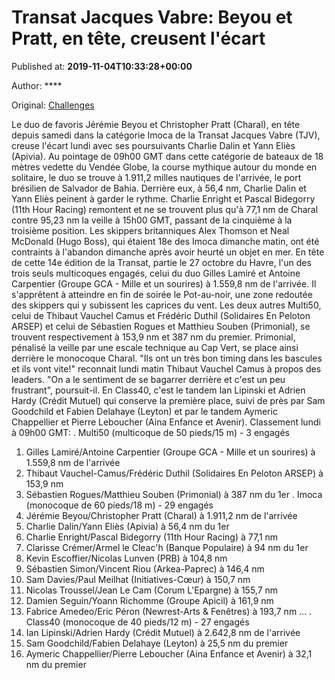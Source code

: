 
# Transat Jacques Vabre: Beyou et Pratt, en tête, creusent l'écart

Published at: **2019-11-04T10:33:28+00:00**

Author: ****

Original: [Challenges](https://www.challenges.fr/sport/transat-jacques-vabre-beyou-et-pratt-en-tete-creusent-l-ecart_683046)

Le duo de favoris Jérémie Beyou et Christopher Pratt (Charal), en tête depuis samedi dans la catégorie Imoca de la Transat Jacques Vabre (TJV), creuse l'écart lundi avec ses poursuivants Charlie Dalin et Yann Eliès (Apivia).
Au pointage de 09h00 GMT dans cette catégorie de bateaux de 18 mètres vedette du Vendée Globe, la course mythique autour du monde en solitaire, le duo se trouve à 1.911,2 milles nautiques de l'arrivée, le port brésilien de Salvador de Bahia.
Derrière eux, à 56,4 nm, Charlie Dalin et Yann Eliès peinent à garder le rythme.
Charlie Enright et Pascal Bidegorry (11th Hour Racing) remontent et ne se trouvent plus qu'à 77,1 nm de Charal contre 95,23 nm la veille à 15h00 GMT, passant de la cinquième à la troisième position.
Les skippers britanniques Alex Thomson et Neal McDonald (Hugo Boss), qui étaient 18e des Imoca dimanche matin, ont été contraints à l'abandon dimanche après avoir heurté un objet en mer.
En tête de cette 14e édition de la Transat, partie le 27 octobre du Havre, l'un des trois seuls multicoques engagés, celui du duo Gilles Lamiré et Antoine Carpentier (Groupe GCA - Mille et un sourires) à 1.559,8 nm de l'arrivée. Il s'apprêtent à atteindre en fin de soirée le Pot-au-noir, une zone redoutée des skippers qui y subissent les caprices du vent.
Les deux autres Multi50, celui de Thibaut Vauchel Camus et Frédéric Duthil (Solidaires En Peloton ARSEP) et celui de Sébastien Rogues et Matthieu Souben (Primonial), se trouvent respectivement à 153,9 nm et 387 nm du premier. Primonial, pénalisé la veille par une escale technique au Cap Vert, se place ainsi derrière le monocoque Charal.
"Ils ont un très bon timing dans les bascules et ils vont vite!" reconnait lundi matin Thibaut Vauchel Camus à propos des leaders. "On a le sentiment de se bagarrer derrière et c'est un peu frustrant", poursuit-il.
En Class40, c'est le tandem Ian Lipinski et Adrien Hardy (Crédit Mutuel) qui conserve la première place, suivi de près par Sam Goodchild et Fabien Delahaye (Leyton) et par le tandem Aymeric Chappellier et Pierre Leboucher (Aina Enfance et Avenir).
Classement lundi à 09h00 GMT:
. Multi50 (multicoque de 50 pieds/15 m) - 3 engagés
1. Gilles Lamiré/Antoine Carpentier (Groupe GCA - Mille et un sourires) à 1.559,8 nm de l'arrivée
2. Thibaut Vauchel-Camus/Frédéric Duthil (Solidaires En Peloton ARSEP) à 153,9 nm
3. Sébastien Rogues/Matthieu Souben (Primonial) à 387 nm du 1er
. Imoca (monocoque de 60 pieds/18 m) - 29 engagés
1. Jérémie Beyou/Christopher Pratt (Charal) à 1.911,2 nm de l'arrivée
2. Charlie Dalin/Yann Eliès (Apivia) à 56,4 nm du 1er
3. Charlie Enright/Pascal Bidegorry (11th Hour Racing) à 77,1 nm
4. Clarisse Crémer/Armel le Cleac'h (Banque Populaire) à 94 nm du 1er
5. Kevin Escoffier/Nicolas Lunven (PRB) à 104,8 nm
6. Sébastien Simon/Vincent Riou (Arkea-Paprec) à 146,4 nm
7. Sam Davies/Paul Meilhat (Initiatives-Cœur) à 150,7 nm
8. Nicolas Troussel/Jean Le Cam (Corum L'Epargne) à 155,7 nm
9. Damien Seguin/Yoann Richomme (Groupe Apicil) à 161,9 nm
10. Fabrice Amedeo/Eric Péron (Newrest-Arts & Fenêtres) à 193,7 nm
...
. Class40 (monocoque de 40 pieds/12 m) - 27 engagés
1. Ian Lipinski/Adrien Hardy (Crédit Mutuel) à 2.642,8 nm de l'arrivée
2. Sam Goodchild/Fabien Delahaye (Leyton) à 25,5 nm du premier
3. Aymeric Chappellier/Pierre Leboucher (Aina Enfance et Avenir) à 32,1 nm du premier
